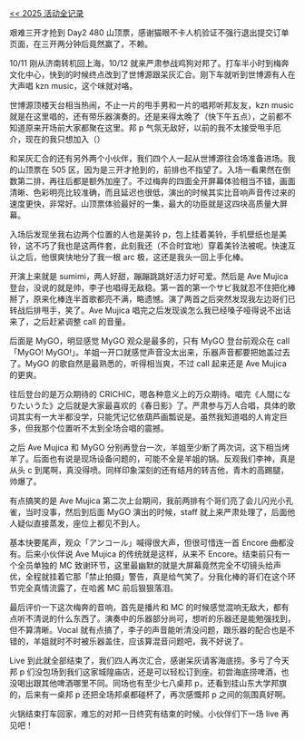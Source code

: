 [<< 2025 活动全记录](/post/23.html)

艰难三开才抢到 Day2 480 山顶票，感谢猫眼不卡人机验证不强行退出提交订单页面，在三开两分钟后竟然赢了，不赖。

10/11 刚从济南转机回上海，10/12 就来严肃参战鸡狗对邦了。打车半小时到梅奔文化中心，快到的时候终点改到了世博源跟呆灰汇合。刚下车就听到世博源有人在大声唱 kzn music，这个味就对咯。

世博源顶楼天台相当热闹，不止一片的甩手男和一片的唱邦听邦友友，kzn music 就是在这里唱的，还有带乐器演奏的。还是来得太晚了（快下午五点），之前都不知道原来开场前大家都聚在这里。邦 p 气氛无敌好，以前的我不太接受甩手厄介，现在的我只想加入（）

和呆灰汇合的还有另外两个小伙伴，我们四个人一起从世博源往会场准备进场。我的山顶票在 505 区，因为是三开才抢到的，前排也不指望了。入场一看果然在倒数第二排，再往后都是额外加座了。不过梅奔的四面全开屏幕体验相当不错，画面清晰、色彩明亮比较准确，而且延迟也很低，演出的时候其实比音响声音传过来的速度更快，非常好。山顶票体验最好的一集，最大的功臣就是这四块高质量大屏幕。

入场后发现坐我右边两个位置的人也是美铃 p，包上挂着美铃，手机壁纸也是美铃，这不巧了我也是这两件套，此刻我还（不合时宜地）穿着美铃法被呢。快速互认之后，他很爽快地分了我一根 arc 极，这还是我头一回上手化棒。

开演上来就是 sumimi，两人好甜，蹦蹦跳跳好活力好可爱。然后是 Ave Mujica 登台，没说的就是帅，李子也唱得无敌稳。第一首的第一个サビ我就忍不住把化棒掰了，原来化棒连半首歌都亮不满，略遗憾。演了两首之后突然发现我左边哥们已转战后排甩手，笑了。Ave Mujica 唱完之后发现诶怎么我已经嗓子哑得说不出话来了，之后赶紧调整 call 的音量。

后面是 MyGO，明显感觉 MyGO 观众是最多的，只有 MyGO 登台前观众在 call「MyGO! MyGO!」。羊姐一开口就感觉声音没太出来，乐器声音都要把她盖过去了。MyGO 的歌自然是最熟悉的，听得相当爽，不过 call 起来还是 Ave Mujica 的更爽。

往后登台的是万众期待的 CRICHIC，嗯各种意义上的万众期待。唱完《人間になりたいうた》之后就是大家最喜欢的《春日影》了。严肃参与万人合唱，具体的歌词其实有一大半都没学，只能凭记忆依葫芦画瓢说是。虽然我知道唱的人肯定巨多，但我那个位置听不太到全场合唱的震撼。

之后 Ave Mujica 和 MyGO 分别再登台一次，羊姐至少断了两次词，这下相当烤羊了。后面也有说是现场设备问题的，可能不全是羊姐的锅。反观我们李神，真是从头 c 到尾啊，真没得喷。同样印象深刻的还有结月的转吉他，青木的高踢腿，帅爆了。

有点搞笑的是 Ave Mujica 第二次上台期间，我前两排有个哥们亮了会儿闪光小孔雀，当时没事，然后到后面 MyGO 演出的时候，staff 就上来严肃处理了，后面他人疑似直接蒸发，座位上都见不到人。

基本快要尾声，观众「アンコール」喊得很大声，但很可惜连一首 Encore 曲都没有。后来小伙伴说 Ave Mujica 的传统就是这样，从来不 Encore。结束前只有一个全员单独的 MC 致谢环节，这里最幽默的就是大屏幕竟然完全不切镜头给声优，全程就挂着它那「禁止拍摄」警告，真是给气笑了。分我化棒的哥们在这个环节完全真情流露了，在哈酱 MC 前后狠狠落泪。

最后评价一下这次梅奔的音响，首先是播片和 MC 的时候感觉混响无敌大，都有点听不清说的什么东西了。演奏中的乐器部分尚可，想听的乐器还是能勉强找到，但不算清晰。Vocal 就有点搞了，李子的声音能听清没问题，跟乐器的配合也是不错的，羊姐就时不时被乐器盖住，应该算混音问题吧，我不好说了。

Live 到此就全部结束了，我们四人再次汇合，感谢呆灰请客海底捞。多亏了今天邦 p 们没包场到我们这家城隍庙店，还是可以轻松订到座。初尝海底捞啤酒，也没喝出跟其他啤酒哪里不同。同场也有至少七八桌邦 p，还看到挂山东大学邦旗的，后来有一桌邦 p 还把全场邦桌都碰杯了，再次感慨邦 p 之间的氛围真好啊。

火锅结束打车回家，难忘的对邦一日终究有结束的时候。小伙伴们下一场 live 再见吧！